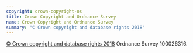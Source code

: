 ```yaml
---
copyright: crown-copyright-os
title: Crown Copyright and Ordnance Survey
name: Crown Copyright and Ordnance Survey
summary: "© Crown copyright and database rights 2018"
---
```


[© Crown copyright and database rights 2018](https://www.nationalarchives.gov.uk/information-management/re-using-public-sector-information/uk-government-licensing-framework/crown-copyright/) Ordnance Survey 100026316.
